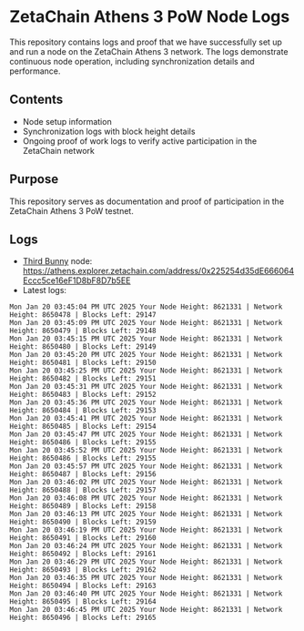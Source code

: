 # ZetaChain Athens 3 PoW Node Logs
This repository contains logs and proof that we have successfully set up and run a node on the ZetaChain Athens 3 network. The logs demonstrate continuous node operation, including synchronization details and performance.

## Contents
- Node setup information
- Synchronization logs with block height details
- Ongoing proof of work logs to verify active participation in the ZetaChain network

## Purpose
This repository serves as documentation and proof of participation in the ZetaChain Athens 3 PoW testnet.

## Logs

- [Third Bunny](https://thirdbunny.xyz/) node: https://athens.explorer.zetachain.com/address/0x225254d35dE666064Eccc5ce16eF1D8bF8D7b5EE
- Latest logs:
```
Mon Jan 20 03:45:04 PM UTC 2025 Your Node Height: 8621331 | Network Height: 8650478 | Blocks Left: 29147
Mon Jan 20 03:45:09 PM UTC 2025 Your Node Height: 8621331 | Network Height: 8650479 | Blocks Left: 29148
Mon Jan 20 03:45:15 PM UTC 2025 Your Node Height: 8621331 | Network Height: 8650480 | Blocks Left: 29149
Mon Jan 20 03:45:20 PM UTC 2025 Your Node Height: 8621331 | Network Height: 8650481 | Blocks Left: 29150
Mon Jan 20 03:45:25 PM UTC 2025 Your Node Height: 8621331 | Network Height: 8650482 | Blocks Left: 29151
Mon Jan 20 03:45:31 PM UTC 2025 Your Node Height: 8621331 | Network Height: 8650483 | Blocks Left: 29152
Mon Jan 20 03:45:36 PM UTC 2025 Your Node Height: 8621331 | Network Height: 8650484 | Blocks Left: 29153
Mon Jan 20 03:45:41 PM UTC 2025 Your Node Height: 8621331 | Network Height: 8650485 | Blocks Left: 29154
Mon Jan 20 03:45:47 PM UTC 2025 Your Node Height: 8621331 | Network Height: 8650486 | Blocks Left: 29155
Mon Jan 20 03:45:52 PM UTC 2025 Your Node Height: 8621331 | Network Height: 8650486 | Blocks Left: 29155
Mon Jan 20 03:45:57 PM UTC 2025 Your Node Height: 8621331 | Network Height: 8650487 | Blocks Left: 29156
Mon Jan 20 03:46:02 PM UTC 2025 Your Node Height: 8621331 | Network Height: 8650488 | Blocks Left: 29157
Mon Jan 20 03:46:08 PM UTC 2025 Your Node Height: 8621331 | Network Height: 8650489 | Blocks Left: 29158
Mon Jan 20 03:46:13 PM UTC 2025 Your Node Height: 8621331 | Network Height: 8650490 | Blocks Left: 29159
Mon Jan 20 03:46:19 PM UTC 2025 Your Node Height: 8621331 | Network Height: 8650491 | Blocks Left: 29160
Mon Jan 20 03:46:24 PM UTC 2025 Your Node Height: 8621331 | Network Height: 8650492 | Blocks Left: 29161
Mon Jan 20 03:46:29 PM UTC 2025 Your Node Height: 8621331 | Network Height: 8650493 | Blocks Left: 29162
Mon Jan 20 03:46:35 PM UTC 2025 Your Node Height: 8621331 | Network Height: 8650494 | Blocks Left: 29163
Mon Jan 20 03:46:40 PM UTC 2025 Your Node Height: 8621331 | Network Height: 8650495 | Blocks Left: 29164
Mon Jan 20 03:46:45 PM UTC 2025 Your Node Height: 8621331 | Network Height: 8650496 | Blocks Left: 29165
```
